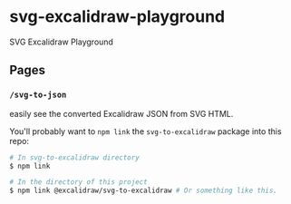 # svg-excalidraw-playground

SVG Excalidraw Playground


## Pages

### `/svg-to-json`

easily see the converted Excalidraw JSON from SVG HTML.

You'll probably want to `npm link` the `svg-to-excalidraw` package into this repo:

```bash
# In svg-to-excalidraw directory
$ npm link

# In the directory of this project
$ npm link @excalidraw/svg-to-excalidraw # Or something like this. 
```